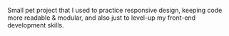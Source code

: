Small pet project that I used to practice responsive design, keeping code more readable & modular, and also just to level-up my front-end development skills.
